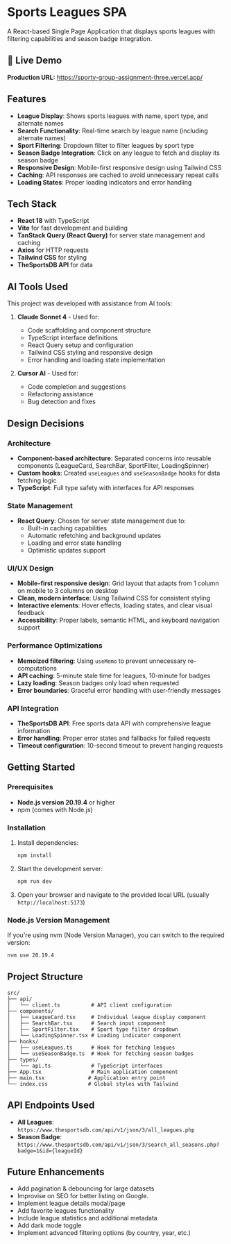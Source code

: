 # Sports Leagues SPA

A React-based Single Page Application that displays sports leagues with filtering capabilities and season badge integration.

## 🚀 Live Demo

**Production URL:** https://sporty-group-assignment-three.vercel.app/

## Features

- **League Display**: Shows sports leagues with name, sport type, and alternate names
- **Search Functionality**: Real-time search by league name (including alternate names)
- **Sport Filtering**: Dropdown filter to filter leagues by sport type
- **Season Badge Integration**: Click on any league to fetch and display its season badge
- **Responsive Design**: Mobile-first responsive design using Tailwind CSS
- **Caching**: API responses are cached to avoid unnecessary repeat calls
- **Loading States**: Proper loading indicators and error handling

## Tech Stack

- **React 18** with TypeScript
- **Vite** for fast development and building
- **TanStack Query (React Query)** for server state management and caching
- **Axios** for HTTP requests
- **Tailwind CSS** for styling
- **TheSportsDB API** for data

## AI Tools Used

This project was developed with assistance from AI tools:

1. **Claude Sonnet 4** - Used for:
   - Code scaffolding and component structure
   - TypeScript interface definitions
   - React Query setup and configuration
   - Tailwind CSS styling and responsive design
   - Error handling and loading state implementation

2. **Cursor AI** - Used for:
   - Code completion and suggestions
   - Refactoring assistance
   - Bug detection and fixes

## Design Decisions

### Architecture
- **Component-based architecture**: Separated concerns into reusable components (LeagueCard, SearchBar, SportFilter, LoadingSpinner)
- **Custom hooks**: Created `useLeagues` and `useSeasonBadge` hooks for data fetching logic
- **TypeScript**: Full type safety with interfaces for API responses

### State Management
- **React Query**: Chosen for server state management due to:
  - Built-in caching capabilities
  - Automatic refetching and background updates
  - Loading and error state handling
  - Optimistic updates support

### UI/UX Design
- **Mobile-first responsive design**: Grid layout that adapts from 1 column on mobile to 3 columns on desktop
- **Clean, modern interface**: Using Tailwind CSS for consistent styling
- **Interactive elements**: Hover effects, loading states, and clear visual feedback
- **Accessibility**: Proper labels, semantic HTML, and keyboard navigation support

### Performance Optimizations
- **Memoized filtering**: Using `useMemo` to prevent unnecessary re-computations
- **API caching**: 5-minute stale time for leagues, 10-minute for badges
- **Lazy loading**: Season badges only load when requested
- **Error boundaries**: Graceful error handling with user-friendly messages

### API Integration
- **TheSportsDB API**: Free sports data API with comprehensive league information
- **Error handling**: Proper error states and fallbacks for failed requests
- **Timeout configuration**: 10-second timeout to prevent hanging requests

## Getting Started

### Prerequisites
- **Node.js version 20.19.4** or higher
- npm (comes with Node.js)

### Installation

1. Install dependencies:
   ```bash
   npm install
   ```

2. Start the development server:
   ```bash
   npm run dev
   ```

3. Open your browser and navigate to the provided local URL (usually `http://localhost:5173`)

### Node.js Version Management
If you're using nvm (Node Version Manager), you can switch to the required version:
```bash
nvm use 20.19.4
```

## Project Structure

```
src/
├── api/
│   └── client.ts          # API client configuration
├── components/
│   ├── LeagueCard.tsx     # Individual league display component
│   ├── SearchBar.tsx      # Search input component
│   ├── SportFilter.tsx    # Sport type filter dropdown
│   └── LoadingSpinner.tsx # Loading indicator component
├── hooks/
│   ├── useLeagues.ts      # Hook for fetching leagues
│   └── useSeasonBadge.ts  # Hook for fetching season badges
├── types/
│   └── api.ts             # TypeScript interfaces
├── App.tsx                # Main application component
├── main.tsx              # Application entry point
└── index.css             # Global styles with Tailwind
```

## API Endpoints Used

- **All Leagues**: `https://www.thesportsdb.com/api/v1/json/3/all_leagues.php`
- **Season Badge**: `https://www.thesportsdb.com/api/v1/json/3/search_all_seasons.php?badge=1&id={leagueId}`

## Future Enhancements

- Add pagination & debouncing for large datasets
- Improvise on SEO for better listing on Google.
- Implement league details modal/page
- Add favorite leagues functionality
- Include league statistics and additional metadata
- Add dark mode toggle
- Implement advanced filtering options (by country, year, etc.)

